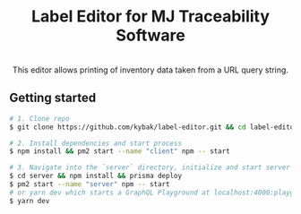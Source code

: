 <h1 align="center"><strong>Label Editor for MJ Traceability Software</strong></h1>

<br />

<div align="center">This editor allows printing of inventory data taken from a URL query string.</div>

## Getting started

```sh
# 1. Clone repo
$ git clone https://github.com/kybak/label-editor.git && cd label-editor

# 2. Install dependencies and start process
$ npm install && pm2 start --name "client" npm -- start

# 3. Navigate into the `server` directory, initialize and start server
$ cd server && npm install && prisma deploy
$ pm2 start --name "server" npm -- start
# or yarn dev which starts a GraphQL Playground at localhost:4000:playground
$ yarn dev
```